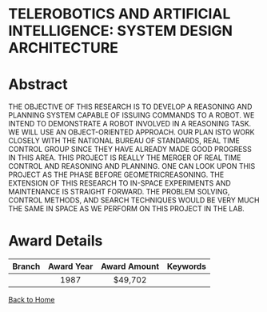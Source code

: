 
TELEROBOTICS AND ARTIFICIAL INTELLIGENCE: SYSTEM DESIGN ARCHITECTURE
====================================================================

# Abstract


THE OBJECTIVE OF THIS RESEARCH IS TO DEVELOP A REASONING AND PLANNING SYSTEM CAPABLE OF ISSUING COMMANDS TO A ROBOT. WE INTEND TO DEMONSTRATE A ROBOT INVOLVED IN A REASONING TASK. WE WILL USE AN OBJECT-ORIENTED APPROACH. OUR PLAN ISTO WORK CLOSELY WITH THE NATIONAL BUREAU OF STANDARDS, REAL TIME CONTROL GROUP SINCE THEY HAVE ALREADY MADE GOOD PROGRESS IN THIS AREA. THIS PROJECT IS REALLY THE MERGER OF REAL TIME CONTROL AND REASONING AND PLANNING. ONE CAN LOOK UPON THIS PROJECT AS THE PHASE BEFORE GEOMETRICREASONING. THE EXTENSION OF THIS RESEARCH TO IN-SPACE EXPERIMENTS AND MAINTENANCE IS STRAIGHT FORWARD. THE PROBLEM SOLVING, CONTROL METHODS, AND SEARCH TECHNIQUES WOULD BE VERY MUCH THE SAME IN SPACE AS WE PERFORM ON THIS PROJECT IN THE LAB.  

# Award Details

|Branch|Award Year|Award Amount|Keywords|
| :---: | :---: | :---: | :---: |
||1987|$49,702||
  
  


[Back to Home](https://github.com/chrischow/dod_sbir_awards/CC/#888)